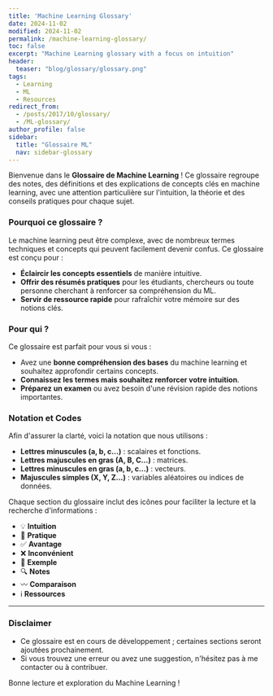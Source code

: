 ```yaml
---
title: 'Machine Learning Glossary'
date: 2024-11-02
modified: 2024-11-02
permalink: /machine-learning-glossary/
toc: false
excerpt: "Machine Learning glossary with a focus on intuition"
header: 
  teaser: "blog/glossary/glossary.png"
tags:
  - Learning
  - ML
  - Resources
redirect_from: 
  - /posts/2017/10/glossary/
  - /ML-glossary/
author_profile: false
sidebar:
  title: "Glossaire ML"
  nav: sidebar-glossary
---
```


Bienvenue dans le **Glossaire de Machine Learning** ! Ce glossaire regroupe des notes, des définitions et des explications de concepts clés en machine learning, avec une attention particulière sur l'intuition, la théorie et des conseils pratiques pour chaque sujet. 

### Pourquoi ce glossaire ?

Le machine learning peut être complexe, avec de nombreux termes techniques et concepts qui peuvent facilement devenir confus. Ce glossaire est conçu pour :

- **Éclaircir les concepts essentiels** de manière intuitive.
- **Offrir des résumés pratiques** pour les étudiants, chercheurs ou toute personne cherchant à renforcer sa compréhension du ML.
- **Servir de ressource rapide** pour rafraîchir votre mémoire sur des notions clés.

### Pour qui ?

Ce glossaire est parfait pour vous si vous :
- Avez une **bonne compréhension des bases** du machine learning et souhaitez approfondir certains concepts.
- **Connaissez les termes mais souhaitez renforcer votre intuition**.
- **Préparez un examen** ou avez besoin d'une révision rapide des notions importantes.

### Notation et Codes

Afin d'assurer la clarté, voici la notation que nous utilisons :
- **Lettres minuscules (a, b, c...)** : scalaires et fonctions.
- **Lettres majuscules en gras (A, B, C...)** : matrices.
- **Lettres minuscules en gras (a, b, c...)** : vecteurs.
- **Majuscules simples (X, Y, Z...)** : variables aléatoires ou indices de données.

Chaque section du glossaire inclut des icônes pour faciliter la lecture et la recherche d'informations :
- :bulb: **Intuition**
- :wrench: **Pratique**
- :white_check_mark: **Avantage**
- :x: **Inconvénient**
- :school_satchel: **Exemple**
- :mag: **Notes**
- :wavy_dash: **Comparaison**
- :information_source: **Ressources**

---

### Disclaimer

- Ce glossaire est en cours de développement ; certaines sections seront ajoutées prochainement.
- Si vous trouvez une erreur ou avez une suggestion, n'hésitez pas à me contacter ou à contribuer.

Bonne lecture et exploration du Machine Learning !